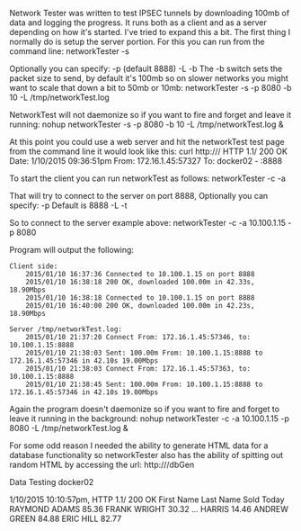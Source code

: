 Network Tester was written to test IPSEC tunnels by downloading 100mb of data and logging the progress. It runs both as a client and
as a server depending on how it's started.  I've tried to expand this a bit.  The first thing I normally do is setup the server portion. 
For this you can run from the command line:
	networkTester -s
	
Optionally you can specify:
	-p <port number> (default 8888)
	-L <log File>
	-b <size in mb> 
The -b switch sets the packet size to send, by default it's 100mb so on slower networks you might want to scale that down a bit to 50mb or 10mb:
	networkTester -s -p 8080 -b 10 -L /tmp/networkTest.log
	
NetworkTest will not daemonize so if you want to fire and forget and leave it running:
	nohup networkTester -s -p 8080 -b 10 -L /tmp/networkTest.log &

At this point you could use a web server and hit the networkTest test page from the command line it would look like this:
	curl http://<networkTester IP>/
	HTTP 1.1/ 200 OK
	Date: 1/10/2015 09:36:51pm
	From: 172.16.1.45:57327
	To: docker02 - :8888

To start the client you can run networkTest as follows:
	networkTester -c -a <networkTester server IP>

That will try to connect to the server on port 8888, Optionally you can specify:
	-p <port number> Default is 8888
	-L <log file>
	-t <timeout in seconds>

So to connect to the server example above:
	networkTester -c -a 10.100.1.15 -p 8080 

Program will output the following:

	Client side:
		2015/01/10 16:37:36 Connected to 10.100.1.15 on port 8888
		2015/01/10 16:38:18 200 OK, downloaded 100.00m in 42.33s, 18.90Mbps
		2015/01/10 16:38:18 Connected to 10.100.1.15 on port 8888
		2015/01/10 16:40:00 200 OK, downloaded 100.00m in 42.23s, 18.90Mbps

	Server /tmp/networkTest.log:
		2015/01/10 21:37:20 Connect From: 172.16.1.45:57346, to: 10.100.1.15:8888
		2015/01/10 21:38:03 Sent: 100.00m From: 10.100.1.15:8888 to 172.16.1.45:57346 in 42.10s 19.00Mbps
		2015/01/10 21:38:03 Connect From: 172.16.1.45:57363, to: 10.100.1.15:8888
		2015/01/10 21:38:45 Sent: 100.00m From: 10.100.1.15:8888 to 172.16.1.45:57346 in 42.10s 19.00Mbps

Again the program doesn't daemonize so if you want to fire and forget to leave it running in the background:
	nohup networkTester -c -a 10.100.1.15 -p 8080 -L /tmp/networkTest.log &

For some odd reason I needed the ability to generate HTML data for a database functionality so networkTester also has the ability of spitting out 
random HTML by accessing the url: http://<networkTest IP>/dbGen

Data Testing docker02

1/10/2015 10:10:57pm, HTTP 1.1/ 200 OK
First Name	Last Name	Sold Today
RAYMOND	ADAMS	85.36
FRANK	WRIGHT	30.32
...
HARRIS	14.46
ANDREW	GREEN	84.88
ERIC	HILL	82.77
